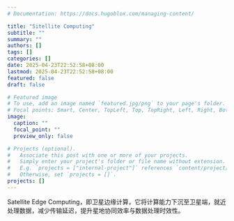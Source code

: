```yaml
---
# Documentation: https://docs.hugoblox.com/managing-content/

title: "Sitellite Computing"
subtitle: ""
summary: ""
authors: []
tags: []
categories: []
date: 2025-04-23T22:52:58+08:00
lastmod: 2025-04-23T22:52:58+08:00
featured: false
draft: false

# Featured image
# To use, add an image named `featured.jpg/png` to your page's folder.
# Focal points: Smart, Center, TopLeft, Top, TopRight, Left, Right, BottomLeft, Bottom, BottomRight.
image:
  caption: ""
  focal_point: ""
  preview_only: false

# Projects (optional).
#   Associate this post with one or more of your projects.
#   Simply enter your project's folder or file name without extension.
#   E.g. `projects = ["internal-project"]` references `content/project/deep-learning/index.md`.
#   Otherwise, set `projects = []`.
projects: []
---
```


Satellite Edge Computing，即卫星边缘计算，它将计算能力下沉至卫星端，就近处理数据，减少传输延迟，提升星地协同效率与数据处理时效性。
